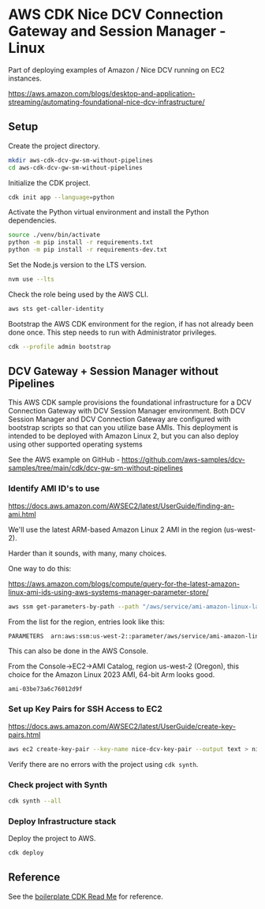
# AWS CDK Nice DCV Connection Gateway and Session Manager - Linux

Part of deploying examples of Amazon / Nice DCV running on EC2 instances.

<https://aws.amazon.com/blogs/desktop-and-application-streaming/automating-foundational-nice-dcv-infrastructure/>

## Setup

Create the project directory.

```bash
mkdir aws-cdk-dcv-gw-sm-without-pipelines
cd aws-cdk-dcv-gw-sm-without-pipelines
```

Initialize the CDK project.

```bash
cdk init app --language=python
```

Activate the Python virtual environment and install the Python dependencies.

```bash
source ./venv/bin/activate
python -m pip install -r requirements.txt
python -m pip install -r requirements-dev.txt
```

Set the Node.js version to the LTS version.

```bash
nvm use --lts
```

Check the role being used by the AWS CLI.

```bash
aws sts get-caller-identity
```

Bootstrap the AWS CDK environment for the region, if has not already been done once. This step needs to run with Administrator privileges.

```bash
cdk --profile admin bootstrap
```

## DCV Gateway + Session Manager without Pipelines

This AWS CDK sample provisions the foundational infrastructure for a DCV Connection Gateway with DCV Session Manager environment. Both DCV Session Manager and DCV Connection Gateway are configured with bootstrap scripts so that can you utilize base AMIs. This deployment is intended to be deployed with Amazon Linux 2, but you can also deploy using other supported operating systems

See the AWS example on GitHub - <https://github.com/aws-samples/dcv-samples/tree/main/cdk/dcv-gw-sm-without-pipelines>

### Identify AMI ID's to use

<https://docs.aws.amazon.com/AWSEC2/latest/UserGuide/finding-an-ami.html>

We'll use the latest ARM-based Amazon Linux 2 AMI in the region (us-west-2).

Harder than it sounds, with many, many choices.

One way to do this:

<https://aws.amazon.com/blogs/compute/query-for-the-latest-amazon-linux-ami-ids-using-aws-systems-manager-parameter-store/>

```bash
aws ssm get-parameters-by-path --path "/aws/service/ami-amazon-linux-latest" --region us-west-2
```

From the list for the region, entries look like this:

```bash
PARAMETERS	arn:aws:ssm:us-west-2::parameter/aws/service/ami-amazon-linux-latest/al2023-ami-kernel-6.1-arm64	text	2025-03-26T15:57:46.434000-07:00	/aws/service/ami-amazon-linux-latest/al2023-ami-kernel-6.1-arm64	String	ami-03be73a6c76012d9f	114
```

This can also be done in the AWS Console.

From the Console->EC2->AMI Catalog, region us-west-2 (Oregon), this choice for the Amazon Linux 2023 AMI, 64-bit Arm looks good.

`ami-03be73a6c76012d9f`

### Set up Key Pairs for SSH Access to EC2

<https://docs.aws.amazon.com/AWSEC2/latest/UserGuide/create-key-pairs.html>

```bash
aws ec2 create-key-pair --key-name nice-dcv-key-pair --output text > nice-dcv-key-pair.pem
```

Verify there are no errors with the project using `cdk synth`.

### Check project with Synth

```bash
cdk synth --all
```

### Deploy Infrastructure stack

Deploy the project to AWS.

```bash
cdk deploy
```

## Reference

See the [boilerplate CDK Read Me](./REFERENCE.md) for reference.
